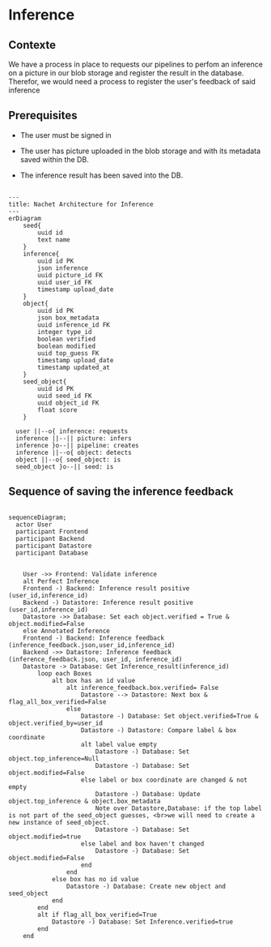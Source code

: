 # Inference

## Contexte

We have a process in place to requests our pipelines to perfom an inference on a
picture in our blob storage and register the result in the database. Therefor,
we would need a process to register the user's feedback of said inference

## Prerequisites

- The user must be signed in

- The user has picture uploaded in the blob storage and with its metadata saved
  within the DB.

- The inference result has been saved into the DB.

``` mermaid

---
title: Nachet Architecture for Inference
---
erDiagram
    seed{
        uuid id
        text name
    }
    inference{
        uuid id PK
        json inference 
        uuid picture_id FK
        uuid user_id FK
        timestamp upload_date
    }
    object{
        uuid id PK
        json box_metadata
        uuid inference_id FK
        integer type_id
        boolean verified
        boolean modified
        uuid top_guess FK
        timestamp upload_date
        timestamp updated_at
    }
    seed_object{
        uuid id PK
        uuid seed_id FK 
        uuid object_id FK
        float score
    }

  user ||--o{ inference: requests
  inference ||--|| picture: infers
  inference }o--|| pipeline: creates
  inference ||--o{ object: detects
  object ||--o{ seed_object: is
  seed_object }o--|| seed: is
```

## Sequence of saving the inference feedback

``` mermaid

sequenceDiagram;
  actor User
  participant Frontend
  participant Backend
  participant Datastore
  participant Database
  

    User ->> Frontend: Validate inference
    alt Perfect Inference
    Frontend -) Backend: Inference result positive (user_id,inference_id)
    Backend -) Datastore: Inference result positive (user_id,inference_id)
    Datastore ->> Database: Set each object.verified = True & object.modified=False
    else Annotated Inference
    Frontend -) Backend: Inference feedback (inference_feedback.json,user_id,inference_id)
    Backend ->> Datastore: Inference feedback (inference_feedback.json, user_id, inference_id)
    Datastore -> Database: Get Inference_result(inference_id)
        loop each Boxes
            alt box has an id value
                alt inference_feedback.box.verified= False
                    Datastore --> Datastore: Next box & flag_all_box_verified=False
                else
                    Datastore -) Database: Set object.verified=True & object.verified_by=user_id
                    Datastore -) Datastore: Compare label & box coordinate
                    alt label value empty
                        Datastore -) Database: Set object.top_inference=Null
                        Datastore -) Database: Set object.modified=False                   
                    else label or box coordinate are changed & not empty
                        Datastore -) Database: Update object.top_inference & object.box_metadata
                        Note over Datastore,Database: if the top label is not part of the seed_object guesses, <br>we will need to create a new instance of seed_object.
                        Datastore -) Database: Set object.modified=true
                    else label and box haven't changed
                        Datastore -) Database: Set object.modified=False
                    end
                end
            else box has no id value
                Datastore -) Database: Create new object and seed_object
            end
        end
        alt if flag_all_box_verified=True
            Datastore -) Database: Set Inference.verified=true
        end
    end
    


```

